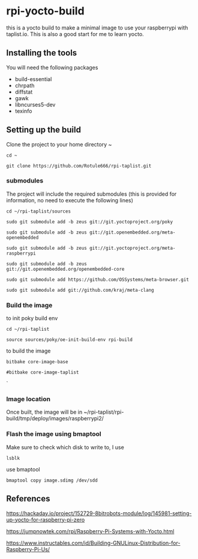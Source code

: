 # rpi-yocto-build

this is a yocto build to make a minimal image to use your raspberrypi with taplist.io.
This is also a good start for me to learn yocto.

## Installing the tools

You will need the following packages

* build-essential
* chrpath
* diffstat
* gawk
* libncurses5-dev
* texinfo

## Setting up the build

Clone the project to your home directory ~

`cd ~`

`git clone https://github.com/Rotule666/rpi-taplist.git`

### submodules
The project will include the required submodules (this is provided for information, no need to execute the following lines)

`cd ~/rpi-taplist/sources`

`sudo git submodule add -b zeus git://git.yoctoproject.org/poky`

`sudo git submodule add -b zeus git://git.openembedded.org/meta-openembedded`

`sudo git submodule add -b zeus git://git.yoctoproject.org/meta-raspberrypi`

`sudo git submodule add -b zeus git://git.openembedded.org/openembedded-core`

`sudo git submodule add https://github.com/OSSystems/meta-browser.git`

`sudo git submodule add git://github.com/kraj/meta-clang`


### Build the image
to init poky build env

`cd ~/rpi-taplist`

`source sources/poky/oe-init-build-env rpi-build`


to build the image


`bitbake core-image-base`

`#bitbake core-image-taplist`

`

### Image location
Once built, the image will be in
~/rpi-taplist/rpi-build/tmp/deploy/images/raspberrypi2/

### Flash the image using bmaptool

Make sure to check which disk to write to, I use

`lsblk`

use bmaptool

`bmaptool copy image.sdimg /dev/sdd`

## References
https://hackaday.io/project/152729-8bitrobots-module/log/145981-setting-up-yocto-for-raspberry-pi-zero

https://jumpnowtek.com/rpi/Raspberry-Pi-Systems-with-Yocto.html

https://www.instructables.com/id/Building-GNULinux-Distribution-for-Raspberry-Pi-Us/
